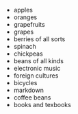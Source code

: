 - apples
- oranges
- grapefruits
- grapes
- berries of all sorts
- spinach
- chickpeas
- beans of all kinds
- electronic music
- foreign cultures
- bicycles
- markdown
- coffee beans
- books and texbooks